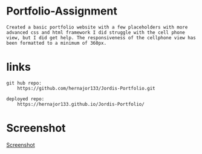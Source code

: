 # Portfolio-Assignment
    Created a basic portfolio website with a few placeholders with more advanced css and html framework I did struggle with the cell phone view, but I did get help. The responsiveness of the cellphone view has been formatted to a minimum of 360px.



# links
    git hub repo:
        https://github.com/hernajor133/Jordis-Portfolio.git
    
    deployed repo:
        https://hernajor133.github.io/Jordis-Portfolio/

# Screenshot
[Screenshot](./img\Jordi's-Portfolio.png)